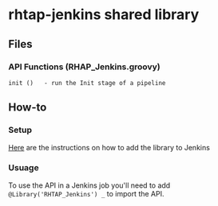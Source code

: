 # rhtap-jenkins shared library 

## Files
### API Functions (RHAP_Jenkins.groovy)
   
    init ()   - run the Init stage of a pipeline 

## How-to

### Setup
[Here](https://jenkins.io/doc/book/pipeline/shared-libraries/) are the instructions on how to add the library to Jenkins

### Usuage
To use the API in a Jenkins job you'll need to add ```@Library('RHTAP_Jenkins') _``` to import the API.
 